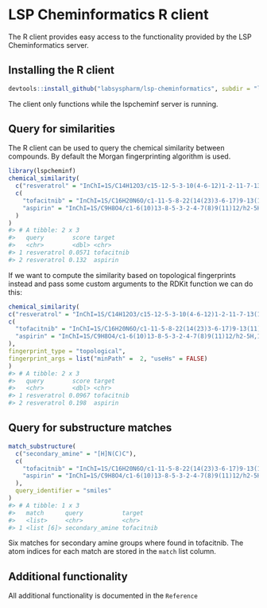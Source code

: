# LSP Cheminformatics R client

The R client provides easy access to the functionality provided by the LSP Cheminformatics server.

## Installing the R client

``` r
devtools::install_github("labsyspharm/lsp-cheminformatics", subdir = "lsp_cheminf_rclient")
```

The client only functions while the lspcheminf server is running.

## Query for similarities

The R client can be used to query the chemical similarity between compounds. By default the Morgan fingerprinting algorithm is used.

``` r
library(lspcheminf)
chemical_similarity(
  c("resveratrol" = "InChI=1S/C14H12O3/c15-12-5-3-10(4-6-12)1-2-11-7-13(16)9-14(17)8-11/h1-9,15-17H/b2-1+"),
  c(
    "tofacitnib" = "InChI=1S/C16H20N6O/c1-11-5-8-22(14(23)3-6-17)9-13(11)21(2)16-12-4-7-18-15(12)19-10-20-16/h4,7,10-11,13H,3,5,8-9H2,1-2H3,(H,18,19,20)/t11-,13+/m1/s1",
    "aspirin" = "InChI=1S/C9H8O4/c1-6(10)13-8-5-3-2-4-7(8)9(11)12/h2-5H,1H3,(H,11,12)"
  )
)
#> # A tibble: 2 x 3
#>   query        score target
#>   <chr>        <dbl> <chr>
#> 1 resveratrol 0.0571 tofacitnib
#> 2 resveratrol 0.132  aspirin
```

If we want to compute the similarity based on topological fingerprints instead and pass some custom arguments to the RDKit function
we can do this:

  ``` r
chemical_similarity(
  c("resveratrol" = "InChI=1S/C14H12O3/c15-12-5-3-10(4-6-12)1-2-11-7-13(16)9-14(17)8-11/h1-9,15-17H/b2-1+"),
  c(
    "tofacitnib" = "InChI=1S/C16H20N6O/c1-11-5-8-22(14(23)3-6-17)9-13(11)21(2)16-12-4-7-18-15(12)19-10-20-16/h4,7,10-11,13H,3,5,8-9H2,1-2H3,(H,18,19,20)/t11-,13+/m1/s1",
    "aspirin" = "InChI=1S/C9H8O4/c1-6(10)13-8-5-3-2-4-7(8)9(11)12/h2-5H,1H3,(H,11,12)"
  ),
  fingerprint_type = "topological",
  fingerprint_args = list("minPath" =  2, "useHs" = FALSE)
)
#> # A tibble: 2 x 3
#>   query        score target
#>   <chr>        <dbl> <chr>
#> 1 resveratrol 0.0967 tofacitnib
#> 2 resveratrol 0.198  aspirin
```

## Query for substructure matches

``` r
match_substructure(
  c("secondary_amine" = "[H]N(C)C"),
  c(
    "tofacitnib" = "InChI=1S/C16H20N6O/c1-11-5-8-22(14(23)3-6-17)9-13(11)21(2)16-12-4-7-18-15(12)19-10-20-16/h4,7,10-11,13H,3,5,8-9H2,1-2H3,(H,18,19,20)/t11-,13+/m1/s1",
    "aspirin" = "InChI=1S/C9H8O4/c1-6(10)13-8-5-3-2-4-7(8)9(11)12/h2-5H,1H3,(H,11,12)"
  ),
  query_identifier = "smiles"
)
#> # A tibble: 1 x 3
#>   match      query           target
#>   <list>     <chr>           <chr>
#> 1 <list [6]> secondary_amine tofacitnib
```

Six matches for secondary amine groups where found in tofacitnib. The atom indices for each match are stored in the `match`
list column.

## Additional functionality

All additional functionality is documented in the `Reference`
